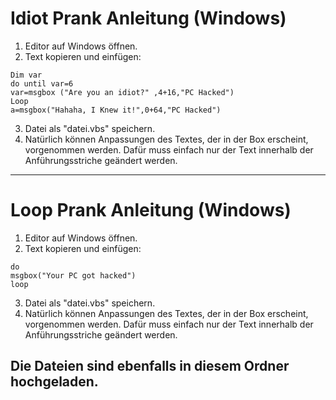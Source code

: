 # Idiot Prank Anleitung (Windows)


1. Editor auf Windows öffnen.
2. Text kopieren und einfügen:

```
Dim var
do until var=6
var=msgbox ("Are you an idiot?" ,4+16,"PC Hacked")
Loop
a=msgbox("Hahaha, I Knew it!",0+64,"PC Hacked")
```

3. Datei als "datei.vbs" speichern.
4. Natürlich können Anpassungen des Textes, der in der Box erscheint, vorgenommen werden.
Dafür muss einfach nur der Text innerhalb der Anführungsstriche geändert werden.


----------------------------------------------------------------------------------------------


# Loop Prank Anleitung (Windows)


1. Editor auf Windows öffnen.
2. Text kopieren und einfügen:

```
do
msgbox("Your PC got hacked")
loop
```

3. Datei als "datei.vbs" speichern.
4. Natürlich können Anpassungen des Textes, der in der Box erscheint, vorgenommen werden.
Dafür muss einfach nur der Text innerhalb der Anführungsstriche geändert werden.


## Die Dateien sind ebenfalls in diesem Ordner hochgeladen.
